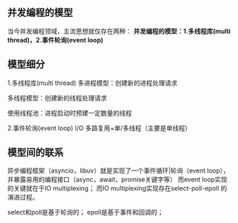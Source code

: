 ## 并发编程的模型

当今并发编程领域，主流思想就仅存在两种：
**并发编程的模型：1.多线程库(multi thread)，2.事件轮询(event loop)**



## 模型细分

1.多线程库(multi thread)
多进程模型：创建新的进程处理请求

多线程模型：创建新的线程处理请求

使用线程池：进程启动时预建一定数量的线程

2.事件轮询(event loop)
I/O 多路复用+单/多线程（主要是单线程）



## 模型间的联系

异步编程框架（asyncio，libuv）就是实现了一个事件循环|轮询（event loop），并暴露易用的编程接口（async，await，promise关键字等）
而event loop实现的关键就在于IO multiplexing；
而IO multiplexing实现存在select-poll-epoll 的演进过程。

select和poll是基于轮询的；
epoll是基于事件和回调的；